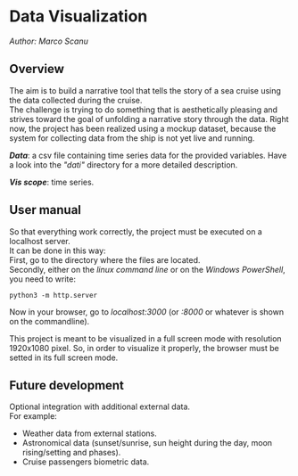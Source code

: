 # Data Visualization

*Author: Marco Scanu*

## Overview
The aim is to build a narrative tool that tells the story of a sea cruise using the data collected during the cruise. <br>
The challenge is trying to do something that is aesthetically pleasing and strives toward the goal of unfolding a narrative story through the data.
Right now, the project has been realized using a mockup dataset, because the system for collecting data from the ship is not yet live and running. 

***Data***: a csv file containing time series data for the provided variables. Have a look into the *"dati"* directory for a more detailed description.

***Vis scope***: time series.

## User manual
So that everything work correctly, the project must be executed on a localhost server. <br>
It can be done in this way: <br>
First, go to the directory where the files are located. <br>
Secondly, either on the *linux command line* or on the *Windows PowerShell*, you need to write:
	
	python3 -m http.server

Now in your browser, go to *localhost:3000* (or *:8000* or whatever is shown on the commandline). 

This project is meant to be visualized in a full screen mode with resolution 1920x1080 pixel. So, in order to visualize it properly, the browser must be setted in its full screen mode.

## Future development
Optional integration with additional external data. <br>
For example:
- Weather data from external stations.
- Astronomical data (sunset/sunrise, sun height during the day, moon rising/setting and phases).
- Cruise passengers biometric data.
